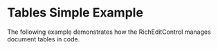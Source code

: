 # Tables Simple Example


The following example demonstrates how the RichEditControl manages document tables in code.

<br/>


